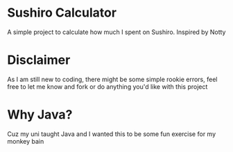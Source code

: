 # Sushiro Calculator

A simple project to calculate how much I spent on Sushiro. Inspired by Notty

# Disclaimer
As I am still new to coding, there might be some simple rookie errors, feel free to let me know and fork or do anything you'd like with this project

# Why Java?
Cuz my uni taught Java and I wanted this to be some fun exercise for my monkey bain
